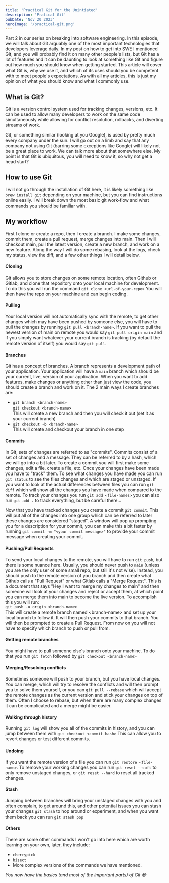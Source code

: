 ```yaml
---
title: 'Practical Git for the Unintiated'
description: 'Pratical Git'
pubDate: 'Nov 20 2023'
heroImage: '/practical-git.png'
---
```


<p>Part 2 in our series on breaking into software engineering. In this episode, we will talk about Git arguably one of the most important
technologies that developers leverage daily. In my post on how to get into SWE I mentioned Git, and you will probably find it 
on many other people's lists, but Git has a lot of features and it can be daunting to look at something like Git and figure out 
how much you should know when getting started. This article will cover what Git is, why we use it, and which of its uses should 
you be competent with to meet people's expectations. As with all my articles, this is just my opinion of what you should know and 
what I commonly use.</p>
<h2>What is Git?</h2>
<p>
Git is a version control system used for tracking changes, versions, etc. It can be used to allow many developers to work 
on the same code simultaneously while allowing for conflict resolution, rollbacks, and diverting streams of work.</p>
<p>Git, or something similar (looking at you Google), is used by pretty much every company under the sun. I will go out on a limb 
and say that any company not using Git (barring some exceptions like Google) will likely not be a great place to work. We can talk
more about that somewhere else. My point is that Git is ubiquitous, you will need to know it, so why not get a head start?</p>
<h2>How to use Git</h2>
<p>I will not go through the installation of Git here, it is likely something like <br/><code>brew install git</code> depending on your 
machine, but you can find instructions online easily. I will break down the most basic git work-flow and what commands you should be 
familiar with.</p>
<h2>My workflow</h2>
<p>First I clone or create a repo, then I create a branch. I make some changes, commit them, create a pull request, merge changes into main.
 Then I will checkout main, pull the latest version, create a new branch, and work on a new feature. Along the way I will do some 
rebasing, look at the logs, check my status, view the diff, and a few other things I will detail below. </p>
<h4>Cloning</h4>
<p>Git allows you to store changes on some remote location, often Github or Gitlab, and clone that repository onto your local machine 
for development. To do this you will run the command <code>git clone &lt;url-of-your-repo&gt;</code> You will then have the repo on your 
machine and can begin coding.</p>
<h4>Pulling</h4>
<p>Your local version will not automatically sync with the remote, to get other changes which may have been pushed by 
someone else, you will have to pull the changes by running <code>git pull &lt;branch-name&gt;</code>. If you want to pull the 
newest version of main on remote you would say <code>git pull origin main</code> and if you simply want whatever your current branch 
is tracking (by default the remote version of itself) you would say <code>git pull</code>.</p>
<h4>Branches</h4>
<p>Git has a concept of branches. A branch represents a development path of your application. Your application will have a <code>main</code>
branch which should be your current, live, version of your application. When you want to add features, make changes or anything other 
than just view the code, you should create a branch and work on it. The 2 main ways I create branches are:
<ul>
    <li><code>git branch &lt;branch-name&gt;</code><br/><code>git checkout &lt;branch-name&gt;</code><br/>This will create a new branch 
        and then you will check it out (set it as your current branch)</li>
    <li><code>git checkout -b &lt;branch-name&gt;</code><br/>This will create and checkout your branch in one step</li>
</ul>
</p>
<h4>Commits</h4>
<p>In Git, sets of changes are referred to as "commits". Commits consist of a set of changes and a message. They can be referred to 
by a hash, which we will go into a bit later. To create a commit you will first make some changes, edit a file, create a file, etc. 
Once your changes have been made you have to "track" them. To see what changes you have made you can run <code>git status</code> to 
see the files changes and which are staged or unstaged. If you want to look at the actual differences between files you can run
<code>git diff</code> which will show all the changes you have made when compared to the remote. To track your changes you run 
<code>git add &lt;file-names&gt;</code> you can also run <code>git add .</code> to track everything, but be careful there...</p>
<p>Now that you have tracked changes you create a commit <code>git commit</code>. This will put all of the changes into one group 
which can be referred to later these changes are considered "staged". A window will pop up prompting you for a description for your commit, you can make this a bit faster 
by running <code>git commit -m "&lt;your commit message&gt;"</code> to provide your commit message when creating your commit.</p>
<h4>Pushing/Pull Requests</h4>
<p>To send your local changes to the remote, you will have to run <code>git push</code>, but there is some nuance here. Usually, 
you should never push to <code>main</code> (unless you are the only user of some small repo, but still it's not wise). Instead,
you should push to the remote version of you branch and then create what Github calls a "Pull Request" or what Gitlab calls a "Merge Request".
This is a document that says "Hey I want to merge my changes to main" and then someone will look at your changes and reject 
or accept them, at which point you can merge them into main to become the live version. To accomplish this you will run: <br/> 
<code>git push -u origin &lt;branch-name&gt;</code><br/> This will create a remote branch named &lt;branch-name&gt; and set up 
your local branch to follow it. It will then push your commits to that branch. You will then be prompted to create a Pull Request. 
From now on you will not have to specify which branch to push or pull from.</p>
<h4>Getting remote branches</h4>
<p>You might have to pull someone else's branch onto your machine. To do that you run <code>git fetch</code> followed by 
<code>git checkout &lt;branch-name&gt;</code></p>
<h4>Merging/Resolving conflicts</h4>
<p>Sometimes someone will push to your branch, but you have local changes. You can merge, which will try to resolve the conflicts and will 
then prompt you to solve them yourself, or you can <code>git pull --rebase</code> which will accept the remote changes as the current 
version and stick your changes on top of them. Often I choose to rebase, but when there are many complex changes it can be complicated 
and a merge might be easier.</p>
<h4>Walking through history</h4>
<p>Running <code>git log</code> will show you all of the commits in history, and you can jump between them with 
<code>git checkout &lt;commit-hash&gt;</code> This can allow you to revert changes or test different commits.</p>
<h4>Undoing</h4>
<p>If you want the remote version of a file you can run <code>git restore &lt;file-name&gt;</code>. To remove your working changes 
you can run <code>git reset --soft</code> to only remove unstaged changes, or <code>git reset --hard</code> to reset all tracked changes.</p>
<h4>Stash</h4>
<p>Jumping between branches will bring your unstaged changes with you and often complain, to get around this, and other potential issues 
you can stash your changes <code>git stash</code> to hop around or experiment, and when you want them back you can run <code>git stash pop</code></p>
<h4>Others</h4>
<p>There are some other commands I won't go into here which are worth learning on your own, later, they include:
<ul>
    <li><code>cherrypick</code></li>
    <li><code>bisect</code></li>
    <li>More complex versions of the commands we have mentioned.</li>
</ul>
</p>
<i>You now have the basics (and most of the important parts) of Git 😎</i>

